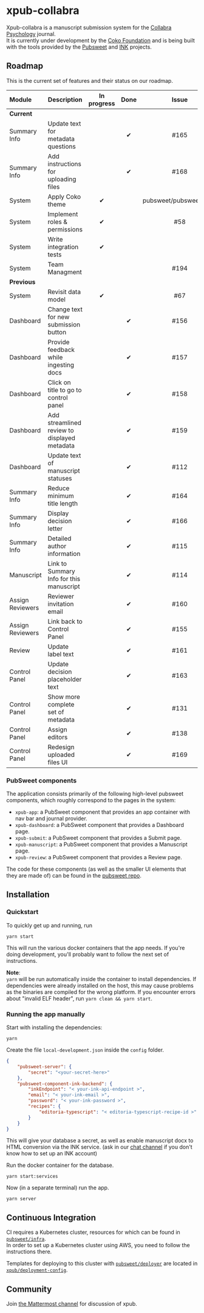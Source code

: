 # xpub-collabra
Xpub-collabra is a manuscript submission system for the [Collabra Psychology](https://www.collabra.org/) journal.  
It is currently under development by the [Coko Foundation](https://coko.foundation/) and is being built with the tools provided by the [Pubsweet](https://gitlab.coko.foundation/pubsweet/pubsweet) and [INK](https://gitlab.coko.foundation/INK) projects.  

## Roadmap

This is the current set of features and their status on our roadmap.

|Module             |Description                                    |In progress    |Done       |Issue
|:---              |---                                            |:---:          |:---:      |:---:
|**Current**|
|Summary Info       |Update text for metadata questions             |               |&#x2714;   |#165
|Summary Info       |Add instructions for uploading files           |               |&#x2714;   |#168
|System             |Apply Coko theme                               |&#x2714;       |           |pubsweet/pubsweet#372
|System             |Implement roles & permissions                  |&#x2714;       |           |#58
|System             |Write integration tests                        |&#x2714;       |           |
|System             |Team Managment|||#194
|**Previous**|
|System             |Revisit data model                             |&#x2714;       |           |#67
|Dashboard          |Change text for new submission button          |               |&#x2714;   |#156
|Dashboard          |Provide feedback while ingesting docs          |               |&#x2714;   |#157
|Dashboard          |Click on title to go to control panel          |               |&#x2714;   |#158
|Dashboard          |Add streamlined review to displayed metadata   |               |&#x2714;   |#159
|Dashboard          |Update text of manuscript statuses             |               |&#x2714;   |#112
|Summary Info       |Reduce minimum title length                    |               |&#x2714;   |#164
|Summary Info       |Display decision letter                        |               |&#x2714;   |#166
|Summary Info       |Detailed author information                    |               |&#x2714;   |#115
|Manuscript         |Link to Summary Info for this manuscript       |               |&#x2714;   |#114
|Assign Reviewers   |Reviewer invitation email                      |               |&#x2714;   |#160
|Assign Reviewers   |Link back to Control Panel                     |               |&#x2714;   |#155
|Review             |Update label text                              |               |&#x2714;   |#161
|Control Panel      |Update decision placeholder text               |               |&#x2714;   |#163
|Control Panel      |Show more complete set of metadata             |               |&#x2714;   |#131
|Control Panel      |Assign editors                                 |               |&#x2714;   |#138
|Control Panel      |Redesign uploaded files UI                     |               |&#x2714;   |#169

### PubSweet components
The application consists primarily of the following high-level pubsweet components, which roughly correspond to the pages in the system:

* `xpub-app`: a PubSweet component that provides an app container with nav bar and journal provider.
* `xpub-dashboard`: a PubSweet component that provides a Dashboard page.
* `xpub-submit`: a PubSweet component that provides a Submit page.
* `xpub-manuscript`: a PubSweet component that provides a Manuscript page.
* `xpub-review`: a PubSweet component that provides a Review page.

The code for these components (as well as the smaller UI elements that they are made of) can be found in the [pubsweet repo](https://gitlab.coko.foundation/pubsweet/pubsweet/tree/master/packages).


## Installation

### Quickstart

To quickly get up and running, run

```
yarn start
```

This will run the various docker containers that the app needs. If you're doing development, you'll probably want to follow the next set of instructions.

**Note**:  
`yarn` will be run automatically inside the container to install dependencies. If dependencies were already installed on the host, this may cause problems as the binaries are compiled for the wrong platform. If you encounter errors about "invalid ELF header", run `yarn clean && yarn start`.

### Running the app manually

Start with installing the dependencies:
```
yarn
```

Create the file `local-development.json` inside the `config` folder.

```json
{
    "pubsweet-server": {
        "secret": "<your-secret-here>"
    },
    "pubsweet-component-ink-backend": {
        "inkEndpoint": "< your-ink-api-endpoint >",
        "email": "< your-ink-email >",
        "password": "< your-ink-password >",
        "recipes": {
            "editoria-typescript": "< editoria-typescript-recipe-id >"
        }
    }
}
```

This will give your database a secret, as well as enable manuscript docx to HTML conversion via the INK service. (ask in our [chat channel](https://mattermost.coko.foundation/coko/channels/xpub) if you don't know how to set up an INK account)

Run the docker container for the database.

```
yarn start:services
```

Now (in a separate terminal) run the app.
```
yarn server
```

## Continuous Integration

CI requires a Kubernetes cluster, resources for which can be found in [`pubsweet/infra`](https://gitlab.coko.foundation/pubsweet/infra).  
In order to set up a Kubernetes cluster using AWS, you need to follow the instructions there.  

Templates for deploying to this cluster with [`pubsweet/deployer`](https://gitlab.coko.foundation/pubsweet/deployer) are located in [`xpub/deployment-config`](https://gitlab.coko.foundation/xpub/deployment-config).

## Community

Join [the Mattermost channel](https://mattermost.coko.foundation/coko/channels/xpub) for discussion of xpub.

